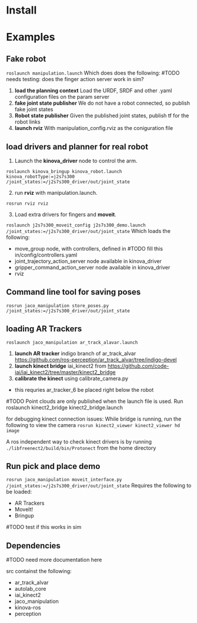 
# Install

# Examples

## Fake robot
`roslaunch manipulation.launch`
Which does does the following:
#TODO needs testing: does the finger action server work in sim?

1. **load the planning context** Load the URDF, SRDF and other .yaml configuration files on the param server
2. **fake joint state publisher** We do not have a robot connected, so publish fake joint states
3. **Robot state publisher** Given the published joint states, publish tf for the robot links
4. **launch rviz** With manipulation_config.rviz as the coniguration file

## load drivers and planner for real robot
1. Launch the **kinova_driver** node to control the arm.

`roslaunch kinova_bringup kinova_robot.launch kinova_robotType:=j2s7s300 /joint_states:=/j2s7s300_driver/out/joint_state`

2. run **rviz** with manipulation.launch.

`rosrun rviz rviz`

3. Load extra drivers for fingers and **moveit**.

`roslaunch j2s7s300_moveit_config j2s7s300_demo.launch /joint_states:=/j2s7s300_driver/out/joint_state`
Which loads the following:
* move_group node, with controllers, defined in #TODO fill this in/config/controllers.yaml
* joint_trajectory_action_server node available in kinova_driver
* gripper_command_action_server node available in kinova_driver
* rviz

## Command line tool for saving poses

`rosrun jaco_manipulation store_poses.py /joint_states:=/j2s7s300_driver/out/joint_state`


## loading AR Trackers
`roslaunch jaco_manipulation ar_track_alavar.launch`
1. **launch AR tracker** indigo branch of ar_track_alvar https://github.com/ros-perception/ar_track_alvar/tree/indigo-devel
2. **launch kinect bridge** iai_kinect2 from https://github.com/code-iai/iai_kinect2/tree/master/kinect2_bridge
3. **calibrate the kinect** using calibrate_camera.py
* this requries ar_tracker_6 be placed right below the robot

#TODO Point clouds are only published when the launch file is used. Run roslaunch kinect2_bridge kinect2_bridge.launch

for debugging kinect connection issues:
While bridge is running, run the following to view the camera
`rosrun kinect2_viewer kinect2_viewer hd image `

A ros independent way to check kinect drivers is by running
`./libfreenect2/build/bin/Protonect` from the home directory


## Run pick and place demo
`rosrun jaco_manipulation moveit_interface.py /joint_states:=/j2s7s300_driver/out/joint_state`
Requires the following to be loaded:
* AR Trackers
* MoveIt!
* Bringup

#TODO test if this works in sim

## Dependencies

#TODO need more documentation here

src containst the following:
* ar_track_alvar
* autolab_core
* iai_kinect2
* jaco_manipulation
* kinova-ros
* perception
